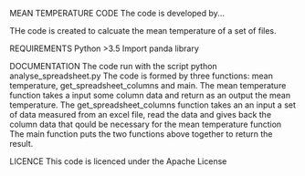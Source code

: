 MEAN TEMPERATURE CODE
The code is developed by...

THe code is created to calcuate the mean temperature of a set of files.

REQUIREMENTS
Python >3.5
Import panda library

DOCUMENTATION
The code run with the script python analyse_spreadsheet.py
The code is formed by three functions: mean temperature, get_spreadsheet_columns and main.
The mean temperature function takes a input some column data and return as an output the mean temperature. 
The get_spreadsheet_columns function takes an an input a set of data measured from an excel file, read the data and gives back the column data that qould be necessary for the mean temperature function
The main function puts the two functions above together to return the result.

LICENCE
This code is licenced under the Apache License
